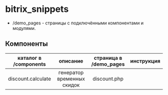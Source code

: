 # bitrix_snippets
- /demo_pages - страницы с подключёнными компонентами и модулями.
## Компоненты
| **каталог в /components** |        **описание**        | **страница в /demo_pages** | **инструкция** |
|:-------------------------:|:--------------------------:|:--------------------------:|:--------------:|
| discount.calculate        | генератор временных скидок | discount.php               |                |
